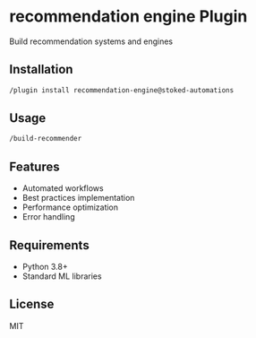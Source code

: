 # recommendation engine Plugin

Build recommendation systems and engines

## Installation

```bash
/plugin install recommendation-engine@stoked-automations
```

## Usage

```bash
/build-recommender
```

## Features

- Automated workflows
- Best practices implementation
- Performance optimization
- Error handling

## Requirements

- Python 3.8+
- Standard ML libraries

## License

MIT
